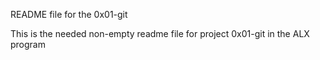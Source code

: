 README file for the 0x01-git

This is the needed non-empty readme file for project 0x01-git in the ALX program 

